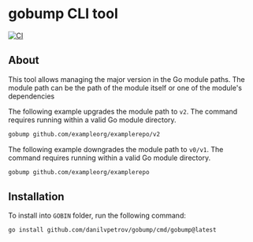 # gobump CLI tool

[![CI](https://github.com/danilvpetrov/gobump/actions/workflows/ci.yml/badge.svg)](https://github.com/danilvpetrov/gobump/actions/workflows/ci.yml)

## About

This tool allows managing the major version in the Go module paths. The module
path can be the path of the module itself or one of the module's dependencies

The following example upgrades the module path to `v2`. The command requires
running within a valid Go module directory.

```sh
gobump github.com/exampleorg/examplerepo/v2
```

The following example downgrades the module path to `v0/v1`. The command
requires running within a valid Go module directory.

```sh
gobump github.com/exampleorg/examplerepo
```

## Installation

To install into `GOBIN` folder, run the following command:

```sh
go install github.com/danilvpetrov/gobump/cmd/gobump@latest
```
